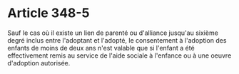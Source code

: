 # Article 348-5

Sauf le cas où il existe un lien de parenté ou d'alliance jusqu'au sixième degré inclus entre l'adoptant et l'adopté, le consentement à l'adoption des enfants de moins de deux ans n'est valable que si l'enfant a été effectivement remis au service de l'aide sociale à l'enfance ou à une oeuvre d'adoption autorisée.
